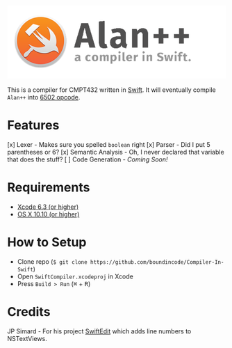 ![Swift Compiler](compiler-header.png?raw=true)

This is a compiler for CMPT432 written in [Swift](https://developer.apple.com/swift/). It will eventually compile `Alan++` into [6502 opcode](http://www.6502.org/tutorials/6502opcodes.html).

Features
========
[x] Lexer - Makes sure you spelled `boolean` right
[x] Parser - Did I put 5 parentheses or 6?
[x] Semantic Analysis - Oh, I never declared that variable that does the stuff?
[ ] Code Generation - *Coming Soon!*

Requirements
============

- [Xcode 6.3 (or higher)](https://developer.apple.com/xcode/)
- [OS X 10.10 (or higher)](https://www.apple.com/osx/)

How to Setup
============
- Clone repo (`$ git clone https://github.com/boundincode/Compiler-In-Swift`)
- Open `SwiftCompiler.xcodeproj` in Xcode
- Press `Build > Run` (<kbd>⌘</kbd> + <kbd>R</kbd>)

Credits
=======
JP Simard - For his project [SwiftEdit](github.com/jpsim/SwiftEdit) which adds line numbers to NSTextViews.

